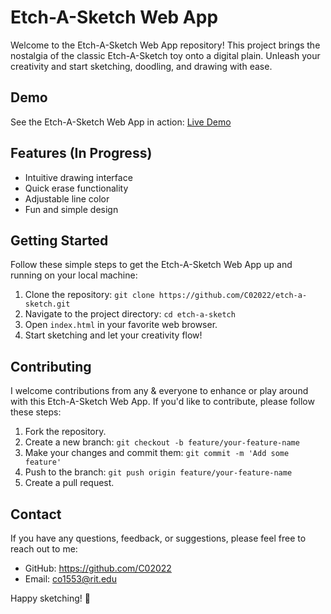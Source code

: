 # Etch-A-Sketch Web App

Welcome to the Etch-A-Sketch Web App repository! This project brings the nostalgia of the classic Etch-A-Sketch toy onto a digital plain. Unleash your creativity and start sketching, doodling, and drawing with ease.

## Demo

See the Etch-A-Sketch Web App in action: [Live Demo](https://c02022.github.io/etch-a-sketch/)

## Features (In Progress)

- Intuitive drawing interface
- Quick erase functionality
- Adjustable line color
- Fun and simple design

## Getting Started

Follow these simple steps to get the Etch-A-Sketch Web App up and running on your local machine:

1. Clone the repository: `git clone https://github.com/C02022/etch-a-sketch.git`
2. Navigate to the project directory: `cd etch-a-sketch`
3. Open `index.html` in your favorite web browser.
4. Start sketching and let your creativity flow!

## Contributing

I welcome contributions from any & everyone to enhance or play around with this Etch-A-Sketch Web App. If you'd like to contribute, please follow these steps:

1. Fork the repository.
2. Create a new branch: `git checkout -b feature/your-feature-name`
3. Make your changes and commit them: `git commit -m 'Add some feature'`
4. Push to the branch: `git push origin feature/your-feature-name`
5. Create a pull request.

## Contact

If you have any questions, feedback, or suggestions, please feel free to reach out to me:

- GitHub: https://github.com/C02022
- Email: co1553@rit.edu

Happy sketching! 🎨
